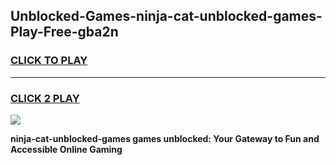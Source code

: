 
## Unblocked-Games-ninja-cat-unblocked-games-Play-Free-gba2n
<h3>
<a href="https://premium76.site?title=ninja-cat-unblocked-games&ref=19M">CLICK TO PLAY</a></h3>
<hr>

<h3>
<a href="https://premium76.site?title=ninja-cat-unblocked-games&ref=19M">CLICK 2 PLAY</a>
  
</h3>

<a href="https://premium76.site?title=ninja-cat-unblocked-games&ref=19M"><img src="https://clearcache.store/games.png"></a>


**ninja-cat-unblocked-games games unblocked: Your Gateway to Fun and Accessible Online Gaming**
